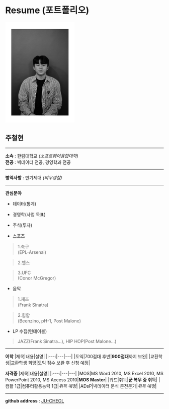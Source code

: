 # Resume (포트폴리오)
<img src=wattagatta.png height=320 width=220>

## 주철현

---

**소속** : 한림대학교 *(소프트웨어융합대학)*   
**전공** : 빅데이터 전공, 경영학과 전공   

---   

**병역사항** : 만기제대 *(의무경찰)*

---

**관심분야**
* 데이터(통계)

* 경영학(사업 목표)

* 주식(투자)   

* 스포츠
>1.축구   
>(EPL-Arsenal)   

>2.헬스   

>3.UFC   
>(Conor McGregor)

* 음악
>1.재즈   
>(Frank Sinatra)   

>2.힙합   
>(Beenzino, pH-1, Post Malone)   

* LP 수집(턴테이블)
>JAZZ(Frank Sinatra...), HIP HOP(Post Malone...)   

---

**어학**
|제목|내용|설명|
|:---:|---|---|
|토익|700점대 후반|**900점대**까지 보완|
|교환학생|교환학생 희망|토익 점수 보완 후 신청 예정|   
   
   
**자격증**
|제목|내용|설명|
|:---:|---|---|
|MOS|MS Word 2010, MS Excel 2010, MS PowerPoint 2010, MS Access 2010|**MOS Master**|
|워드|취득|**군 복무 중 취득**|
|컴활 1급|컴퓨터활용능력 1급|*취득 예정*|
|ADsP|빅데이터 분석 준전문가|*취득 예정*|

---

**github address** : [JU-CHEOL][github]

[github]:http://github.com/JU-CHEOL
